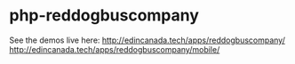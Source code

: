 ﻿# php-reddogbuscompany
 
 See the demos live here:
 http://edincanada.tech/apps/reddogbuscompany/
 http://edincanada.tech/apps/reddogbuscompany/mobile/
